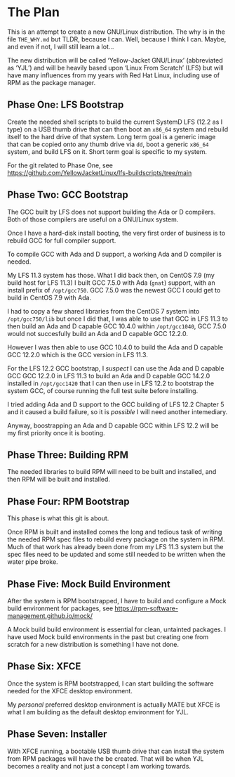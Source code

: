 The Plan
========

This is an attempt to create a new GNU/Linux distribution. The why is in the
file `THE_WHY.md` but TLDR, because I can. Well, because I think I can. Maybe,
and even if not, I will still learn a lot...

The new distribution will be called ‘Yellow-Jacket GNU/Linux’ (abbreviated as
‘YJL’) and will be heavily based upon ‘Linux From Scratch’ (LFS) but will have
many influences from my years with Red Hat Linux, including use of RPM as the
package manager.


Phase One: LFS Bootstrap
------------------------

Create the needed shell scripts to build the current SystemD LFS (12.2 as I
type) on a USB thumb drive that can then boot an `x86_64` system and rebuild
itself to the hard drive of that system. Long term goal is a generic image that
can be copied onto any thumb drive via `dd`, boot a generic `x86_64` system, and
build LFS on it. Short term goal is specific to my system.

For the git related to Phase One, see
https://github.com/YellowJacketLinux/lfs-buildscripts/tree/main


Phase Two: GCC Bootstrap
------------------------

The GCC built by LFS does not support building the Ada or D compilers. Both of
those compilers are useful on a GNU/Linux system.

Once I have a hard-disk install booting, the very first order of business is to
rebuild GCC for full compiler support.

To compile GCC with Ada and D support, a working Ada and D compiler is needed.

My LFS 11.3 system has those. What I did back then, on CentOS 7.9 (my build host
for LFS 11.3) I built GCC 7.5.0 with Ada (`gnat`) support, with an install
prefix of `/opt/gcc750`. GCC 7.5.0 was the newest GCC I could get to build in
CentOS 7.9 with Ada.

I had to copy a few shared libraries from the CentOS 7 system into
`/opt/gcc750/lib` but once I did that, I was able to use that GCC in LFS 11.3 to
then build an Ada and D capable GCC 10.4.0 within `/opt/gcc1040`, GCC 7.5.0
would not succesfully build an Ada and D capable GCC 12.2.0.

However I was then able to use GCC 10.4.0 to build the Ada and D capable GCC
12.2.0 which is the GCC version in LFS 11.3.

For the LFS 12.2 GCC bootstrap, I *suspect* I can use the Ada and D capable GCC
GCC 12.2.0 in LFS 11.3 to build an Ada and D capable GCC 14.2.0 installed in
`/opt/gcc1420` that I can then use in LFS 12.2 to bootstrap the system GCC, of
course running the full test suite before installing.

I tried adding Ada and D support to the GCC building of LFS 12.2 Chapter 5 and
it caused a build failure, so it is *possible* I will need another intemediary.

Anyway, boostrapping an Ada and D capable GCC within LFS 12.2 will be my first
priority once it is booting.


Phase Three: Building RPM
--------------------------

The needed libraries to build RPM will need to be built and installed, and then
RPM will be built and installed.


Phase Four: RPM Bootstrap
-------------------------

This phase is what this git is about.

Once RPM is built and installed comes the long and tedious task of writing the
needed RPM spec files to rebuild every package on the system in RPM. Much of
that work has already been done from my LFS 11.3 system but the spec files need
to be updated and some still needed to be written when the water pipe broke.


Phase Five: Mock Build Environment
----------------------------------

After the system is RPM bootstrapped, I have to build and configure a Mock build
environment for packages, see https://rpm-software-management.github.io/mock/

A Mock build build environment is essential for clean, untainted packages. I
have used Mock build environments in the past but creating one from scratch for
a new distribution is something I have not done.


Phase Six: XFCE
---------------

Once the system is RPM bootstrapped, I can start building the software needed
for the XFCE desktop environment.

My *personal* preferred desktop environment is actually MATE but XFCE is what I
am building as the default desktop environment for YJL.


Phase Seven: Installer
----------------------

With XFCE running, a bootable USB thumb drive that can install the system from
RPM packages will have the be created. That will be when YJL becomes a reality
and not just a concept I am working towards.


